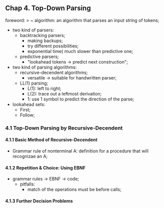 ## Chap 4. Top-Down Parsing
foreword:
    > ~ algorithm: an algorithm that parses an input string of tokens;
- two kind of parsers:
    - backtracking parsers; 
        - making backups;
        - try different possibilities;
        - exponential time( much slower than predictive one;
    - predictive parsers;
        - "lookahead tokens -> predict next construction";
- two kind of parsing algorithms:
    - recursive-decendent algorithms;
        - versatile -> suitable for handwritten parser;
    - LL(1) parsing;
        - L(1): left to right;
        - L(2): trace out a leftmost derivation;
        - 1: use 1 symbol to predict the direction of the parse;
- lookahead sets:
    - First;
    - Follow;
### 4.1 Top-Down Parsing by Recursive-Decendent
#### 4.1.1 Basic Method of Recursive-Decendent
- Grammar rule of nonterminal A: definition for a procedure that will recognizae an A;
#### 4.1.2 Repetition & Choice: Using EBNF
 - grammar rules -> EBNF -> code;
    - pitfalls:
        - match of the operations must be before calls;
#### 4.1.3 Further Decision Problems
